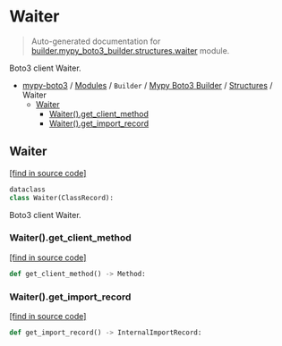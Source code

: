 # Waiter

> Auto-generated documentation for [builder.mypy_boto3_builder.structures.waiter](https://github.com/vemel/mypy_boto3/blob/master/builder/mypy_boto3_builder/structures/waiter.py) module.

Boto3 client Waiter.

- [mypy-boto3](../../../README.md#mypy_boto3) / [Modules](../../../MODULES.md#mypy-boto3-modules) / `Builder` / [Mypy Boto3 Builder](../index.md#mypy-boto3-builder) / [Structures](index.md#structures) / Waiter
    - [Waiter](#waiter)
        - [Waiter().get_client_method](#waiterget_client_method)
        - [Waiter().get_import_record](#waiterget_import_record)

## Waiter

[[find in source code]](https://github.com/vemel/mypy_boto3/blob/master/builder/mypy_boto3_builder/structures/waiter.py#L24)

```python
dataclass
class Waiter(ClassRecord):
```

Boto3 client Waiter.

### Waiter().get_client_method

[[find in source code]](https://github.com/vemel/mypy_boto3/blob/master/builder/mypy_boto3_builder/structures/waiter.py#L39)

```python
def get_client_method() -> Method:
```

### Waiter().get_import_record

[[find in source code]](https://github.com/vemel/mypy_boto3/blob/master/builder/mypy_boto3_builder/structures/waiter.py#L36)

```python
def get_import_record() -> InternalImportRecord:
```

